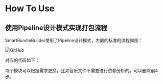 # How To Use

## 使用Pipeline设计模式实现打包流程
SmartBundleBuilder使用了Pipeline设计模式，内置的标准的流程如图：

![GitHub](https://github.com/terrynoya/SmartBundleBuilder/raw/master/doc/pipeline.jpeg)

对应的代码如下：

每个模块可以根据需求更换，比如音乐文件不需要进行依赖分析的，可以删除前4步。
